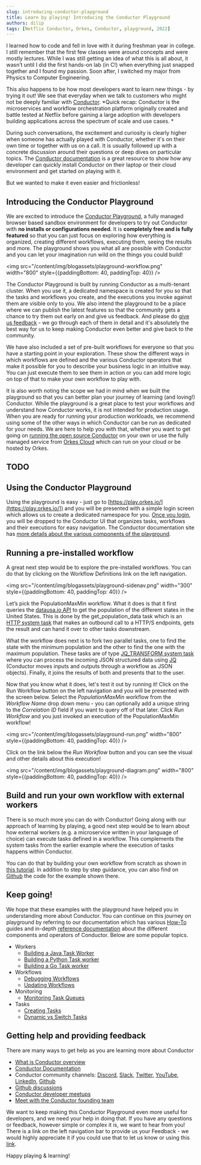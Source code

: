 ```yaml
---
slug: introducing-conductor-playground 
title: Learn by playing! Introducing the Conductor Playground
authors: dilip
tags: [Netflix Conductor, Orkes, Conductor, playground, 2022]
---
```


I learned how to code and fell in love with it during freshman year in college. I still remember that the first few classes were around concepts and were mostly lectures. While I was still getting an idea of what this is all about, it wasn’t until I did the first hands-on lab (in C!) when everything just snapped together and I found my passion. Soon after, I switched my major from Physics to Computer Engineering.

This also happens to be how most developers want to learn new things - by trying it out! We see that everyday when we talk to customers who might not be deeply familiar with [Conductor](https://github.com/Netflix/conductor). *Quick recap: Conductor is the microservices and workflow orchestration platform originally created and battle tested at Netflix before gaining a large adoption with developers building applications across the spectrum of scale and use cases. *

During such conversations, the excitement and curiosity is clearly higher when someone has actually played with Conductor, whether it's on their own time or together with us on a call. It is usually followed up with a concrete discussion around their questions or deep dives on particular topics. The [Conductor documentation](https://orkes.io/content/) is a great resource to show how any developer can quickly install Conductor on their laptop or their cloud environment and get started on playing with it. 

But we wanted to make it even easier and frictionless!

## Introducing the Conductor Playground

We are excited to introduce the [Conductor Playground](https://play.orkes.io/), a fully managed browser based sandbox environment for developers to try out Conductor with **no installs or configurations needed**. It is **completely free and is fully featured** so that you can just focus on exploring how everything is organized, creating different workflows, executing them, seeing the results and more. The playground shows you what all are possible with Conductor and you can let your imagination run wild on the things you could build!


<img src="/content/img/blogassets/playground-workflow.png" width="800" style={{paddingBottom: 40, paddingTop: 40}} />


The Conductor Playground is built by running Conductor as a multi-tenant cluster. When you use it, a dedicated namespace is created for you so that the tasks and workflows you create, and the executions you invoke against them are visible only to you. We also intend the playground to be a place where we can publish the latest features so that the community gets a chance to try them out early on and give us feedback. And please do [give us feedback](https://share.hsforms.com/1TmggEej4TbCm0sTWKFDahwcfl4g) - we go through each of them in detail and it's absolutely the best way for us to keep making Conductor even better and give back to the community.

We have also included a set of pre-built workflows for everyone so that you have a starting point in your exploration. These show the different ways in which workflows are defined and the various Conductor operators that make it possible for you to describe your business logic in an intuitive way. You can just execute them to see them in action or you can add more logic on top of that to make your own workflow to play with.

It is also worth noting the scope we had in mind when we built the playground so that you can better plan your journey of learning (and loving!) Conductor. While the playground is a great place to test your workflows and understand how Conductor works, it is not intended for production usage. When you are ready for running your production workloads, we recommend using some of the other ways in which Conductor can be run as dedicated for your needs. We are here to help you with that, whether you want to get going on [running the open source Conductor](https://orkes.io/content/docs/getting-started/install/running-locally#download-and-run) on your own or use the fully managed service from [Orkes Cloud](https://orkes.io/cloud/) which can run on your cloud or be hosted by Orkes.

## TODO 
## Using the Conductor Playground

Using the playground is easy - just go to [https://play.orkes.io/](https://play.orkes.io/]) and you will be presented with a simple login screen which allows us to create a dedicated namespace for you. [Once you login](https://orkes.io/content/docs/getting-started/playground/using-conductor-playground#logging-in-to-conductor-playground), you will be dropped to the Conductor UI that organizes tasks, workflows and their executions for easy navigation. The Conductor documentation site has [more details about the various components of the playground](https://orkes.io/content/docs/getting-started/playground/using-conductor-playground#conductor-playground-components). 

## Running a pre-installed workflow

A great next step would be to explore the pre-installed workflows. You can do that by clicking on the Workflow Definitions link on the left navigation.

<img src="/content/img/blogassets/playground-sidenav.png" width="300" style={{paddingBottom: 40, paddingTop: 40}} />

Let’s pick the PopulationMaxMin workflow. What it does is that it first queries the [datausa.io API](https://datausa.io/about/api/0) to get the population of the different states in the United States. This is done by the get_population_data task which is an [HTTP system task](https://orkes.io/content/docs/reference-docs/system-tasks/http-task) that makes an outbound call to a HTTP/S endpoints, gets the result and can hand it over to other tasks downstream. 

What the workflow does next is to fork two parallel tasks, one to find the state with the minimum population and the other to find the one with the maximum population. These tasks are of type [JQ_TRANSFORM system task](https://orkes.io/content/docs/reference-docs/system-tasks/json-jq-transform-task) where you can process the incoming JSON structured data using [JQ](https://stedolan.github.io/jq/) (Conductor moves inputs and outputs through a workflow as JSON objects). Finally, it joins the results of both and presents that to the user.

Now that you know what it does, let's test it out by running it! Click on the Run Workflow button on the left navigation and you will be presented with the screen below. Select the *PopulationMaxMin* workflow from the *Workflow Name* drop down menu - you can optionally add a unique string to the *Correlation ID* field if you want to query off of that later. Click *Run Workflow* and you just invoked an execution of the PopulationMaxMin workflow! 

<img src="/content/img/blogassets/playground-run.png" width="800" style={{paddingBottom: 40, paddingTop: 40}} />

Click on the link below the *Run Workflow* button and you can see the visual and other details about this execution!

<img src="/content/img/blogassets/playground-diagram.png" width="800" style={{paddingBottom: 40, paddingTop: 40}} />

## Build and run your own workflow with external workers

There is so much more you can do with Conductor! Going along with our approach of learning by playing, a good next step would be to learn about how external workers (e.g. a microservice written in your language of choice) can execute tasks defined in a workflow. This complements the system tasks from the earlier example where the execution of tasks happens within Conductor.

You can do that by building your own workflow from scratch as shown in [this tutorial](https://orkes.io/content/docs/getting-started/playground/first-playground-application). In addition to step by step guidance, you can also find on [Github](https://github.com/orkes-io/orkesworkers) the code for the example shown there. 

## Keep going!


We hope that these examples with the playground have helped you in understanding more about Conductor. You can continue on this journey on playground by referring to our documentation which has various [How-To](https://orkes.io/content/docs/how-tos) guides and in-depth [reference documentation](https://orkes.io/content/docs/reference-docs) about the different components and operators of Conductor. Below are some popular topics.

* Workers
    * [Building a Java Task Worker](https://orkes.io/content/docs/how-tos/Workers/build-a-java-task-worker)
    * [Building a Python Task worker](https://orkes.io/content/docs/how-tos/Workers/build-a-python-task-worker)
    * [Building a Go Task worker](https://orkes.io/content/docs/how-tos/Workers/build-a-golang-task-worker)
* Workflows
    * [Debugging Workflows](https://orkes.io/content/docs/how-tos/Workflows/debugging-workflows)
    * [Updating Workflows](https://orkes.io/content/docs/how-tos/Workflows/updating-workflows)
* Monitoring
    * [Monitoring Task Queues](https://orkes.io/content/docs/how-tos/Tasks/monitoring-task-queues)
* Tasks
    * [Creating Tasks](https://orkes.io/content/docs/how-tos/Tasks/creating-tasks)
    * [Dynamic vs Switch Tasks](https://orkes.io/content/docs/how-tos/Tasks/dynamic-vs-switch-tasks)

## Getting help and providing feedback

There are many ways to get help as you are learning more about Conductor

* [What is Conductor overview](https://orkes.io/what-is-conductor/)
* [Conductor Documentation](https://orkes.io/content/)
* Conductor community channels: [Discord](https://discord.com/invite/P6vVt9xKSQ), [Slack](https://join.slack.com/t/orkes-conductor/shared_invite/zt-xyxqyseb-YZ3hwwAgHJH97bsrYRnSZg), [Twitter](https://twitter.com/orkesio), [YouTube](https://www.youtube.com/channel/UCI7sk4DD6F6r9CWg9gHRlVg), [LinkedIn](https://www.linkedin.com/company/orkes-inc/), [Github](https://github.com/Netflix/conductor)
* [Github discussions](https://github.com/Netflix/conductor/discussions)
* [Conductor developer meetups](https://www.meetup.com/Netflix-Open-Source-Platform/events/283685727/)
* [Meet with the Conductor founding team](https://share.hsforms.com/1TmggEej4TbCm0sTWKFDahwcfl4g)

We want to keep making this Conductor Playground even more useful for developers, and we need your help in doing that. If you have any questions or feedback, however simple or complex it is, we want to hear from you! There is a link on the left navigation bar to provide us your Feedback - we would highly appreciate it if you could use that to let us know or using this [link](https://share.hsforms.com/1TmggEej4TbCm0sTWKFDahwcfl4g). 

Happy playing & learning!
